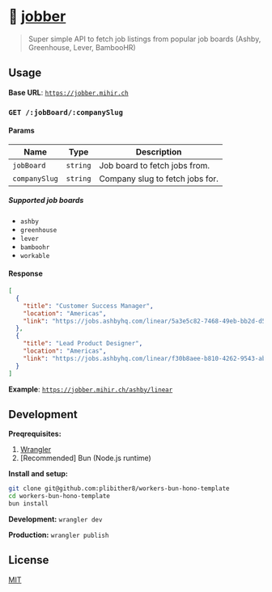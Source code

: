 # 💼 [jobber](https://jobber.mihir.ch)

> Super simple API to fetch job listings from popular job boards (Ashby, Greenhouse, Lever, BambooHR)

## Usage

**Base URL**: [`https://jobber.mihir.ch`](https://jobber.mihir.ch)

### `GET /:jobBoard/:companySlug`

#### Params

| Name          | Type     | Description                     |
| ------------- | -------- | ------------------------------- |
| `jobBoard`    | `string` | Job board to fetch jobs from.   |
| `companySlug` | `string` | Company slug to fetch jobs for. |

##### Supported job boards

- `ashby`
- `greenhouse`
- `lever`
- `bamboohr`
- `workable`

#### Response

```json
[
  {
    "title": "Customer Success Manager",
    "location": "Americas",
    "link": "https://jobs.ashbyhq.com/linear/5a3e5c82-7468-49eb-bb2d-d5f9c3d03041"
  },
  {
    "title": "Lead Product Designer",
    "location": "Americas",
    "link": "https://jobs.ashbyhq.com/linear/f30b8aee-b810-4262-9543-ab0987cb3c96"
  }
]
```

**Example**: [`https://jobber.mihir.ch/ashby/linear`](https://jobber.mihir.ch/ashby/linear)

## Development

**Preqrequisites:**

1. [Wrangler](https://developers.cloudflare.com/workers/wrangler/get-started/#install)
2. [Recommended] Bun (Node.js runtime)

**Install and setup:**

```bash
git clone git@github.com:plibither8/workers-bun-hono-template
cd workers-bun-hono-template
bun install
```

**Development:** `wrangler dev`

**Production:** `wrangler publish`

## License

[MIT](LICENSE)
